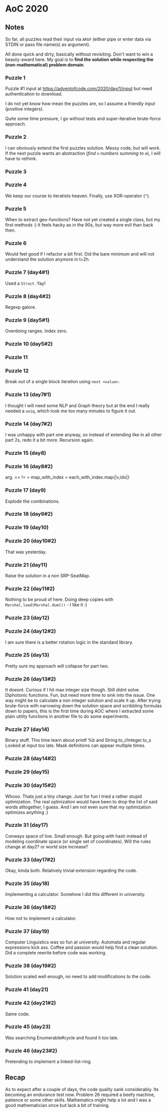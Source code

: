 # AoC 2020

## Notes

So far, all puzzles read their input via `ARGF` (either pipe or enter data via
STDIN  or pass file name(s) as argument).

All done quick and dirty, basically without revisiting.  Don't want to win a
beauty-award here. My goal is to **find the solution while respecting the
(non-mathematical) problem domain**.

### Puzzle 1

Puzzle #1 input at https://adventofcode.com/2020/day/1/input but need
authentication to download.

I do not yet know how mean the puzzles are, so I assume a friendly input
(positive integers).

Quite some time pressure, I go without tests and super-iterative brute-force approach.

### Puzzle 2

I can obviously extend the first puzzles solution.  Messy code, but will work.
If the next puzzle wants an abstraction (*find `n` numbers summing to `m`*), I
will have to rethink.

### Puzzle 3
### Puzzle 4
We keep our course to iteratists heaven. Finally, use XOR-operator (`^`).

### Puzzle 5
When to extract geo-functions?  Have not yet created a single class, but my
first methods :)
It feels hacky as in the 90s, but way more evil than back then.

### Puzzle 6
Would feel good if I refactor a bit first. Did the bare minimum and will not
understand the solution anymore in t+2h.

### Puzzle 7 (day4#1)
Used a `Struct`. Yay!

### Puzzle 8 (day4#2)
Regexp galore.

### Puzzle 9 (day5#1)
Overdoing ranges. Index zero.
### Puzzle 10 (day5#2)

### Puzzle 11
### Puzzle 12
Break out of a single block iteration using `next <value>`.

### Puzzle 13 (day7#1)
I thought I will need some NLP and Graph theory but at the end I really needed
a `uniq`, which took me too many minutes to figure it out.
### Puzzle 14 (day7#2)
I was unhappy with part one anyway, so instead of extending like in all other
part 2s, redo it a bit more. Recursion again.

### Puzzle 15 (day8)
### Puzzle 16 (day8#2)
arg. == != =
map_with_index = each_with_index.map{|v,idx|}

### Puzzle 17 (day9)
Explode the combinations.
### Puzzle 18 (day9#2)

### Puzzle 19 (day10)
### Puzzle 20 (day10#2)
That was yesterday.

### Puzzle 21 (day11)
Raise the solution in a non SRP-SeatMap.
### Puzzle 22 (day11#2)
Nothing to be proud of here. 
Doing deep copies with `Marshal.load(Marshal.dum())` - I like it :)

### Puzzle 23 (day12)
### Puzzle 24 (day12#2)
I am sure there is a better rotation logic in the standard library.

### Puzzle 25 (day13)
Pretty sure my approach will collapse for part two.
### Puzzle 26 (day13#2)
It doesnt. Curious if I hit max integer size though. Still didnt solve.
Diphotonic functions. Fun, but need more time to sink into the issue. One way
might be to calculate a non integer solution and scale it up.
After trying brute-force with narrowing down the solution space and scribbling
formulas down to papers, this is the first time during AOC where I extracted
some plain utility functions in another file to do some experiments.

### Puzzle 27 (day14)
Binary stuff. This time learn about printf %b and String.to_i/Integer.to_s
Looked at input too late. Mask definitions can appear multiple times.
### Puzzle 28 (day14#2)

### Puzzle 29 (day15)
### Puzzle 30 (day15#2)
Whooo. Thats just a tiny change. Just for fun I tried a rather stupid
optimization. The real optmization would have been to drop the list of said
words alltogether, I guess. And I am not even sure that my optimization
optimizes anything :)

### Puzzle 31 (day17)
Conways space of live. Small enough. But going with hash instead of modeling
coordinate space (or single set of coordinates). Will the rules change at day2?
or world size increase?
### Puzzle 33 (day17#2)
Okay, kinda both. Relatively trivial extension regarding the code.

### Puzzle 35 (day18)
Implementing a calculator. Somehow I did this different in university.
### Puzzle 36 (day18#2)
How not to implement a calculator.

### Puzzle 37 (day19)
Computer Linguistics was so fun at university. Automata and regular expressions
kick ass. Coffee and passion would help find a clean solution.
Did a complete rewrite before code was working.
### Puzzle 38 (day19#2)
Solution scaled well enough, no need to add modifications to the code.

### Puzzle 41 (day21)
### Puzzle 42 (day21#2)
Same code.

### Puzzle 45 (day23)
Was searching Enumerable#cycle and found it too late.
### Puzzle 46 (day23#2)
Pretending to implement a linked-list-ring.

## Recap

As to expect after a couple of days, the code quality sank considerably. Its
becoming an endurance test now.
Problem 26 required a beefy machine, patience or some other skills. Mathematics
might help a lot and I was a good mathematician once but lack a bit of training.

